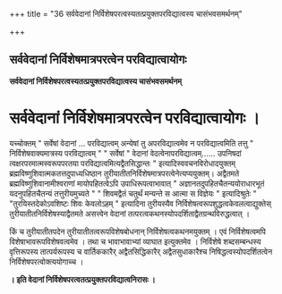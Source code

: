 +++
title = "36 सर्ववेदानां निर्विशेषपरत्वस्यतत्प्रयुक्तपरविद्यात्वस्य चासंभवसमर्थनम्"

+++


## सर्ववेदानां निर्विशेषमात्रपरत्वेन परविद्यात्वायोगः

**सर्ववेदानां निर्विशेषपरत्वस्यतत्प्रयुक्तपरविद्यात्वस्य चासंभवसमर्थनम्**

# सर्ववेदानां निर्विशेषमात्रपरत्वेन परविद्यात्वायोगः । 

यच्चोक्तम् " सर्वेषां वेदानां ... परविद्यात्वम् अन्येषां तु अपरविद्यात्वमेव न परविद्यात्वमिति तत्तु " निर्विशेषवाक्यमात्रस्य परविद्यात्वम् " " सर्वेषां " वेदानां वेदत्वेनापरविद्यात्वम्...... उपनिषदां त्वक्षरपरमात्मस्वरूपपरतया परविद्यात्वमित्यद्वैतसिद्धान्तः " इत्यादिस्ववचनविरोधादयुक्तम् ब्रह्मविष्णुशिवात्मकतत्तदुपाध्यधिष्ठान तुरीयातीतनिर्विशेषमात्रपरत्वेनेत्यप्ययुक्तम्। अद्वैतमते ब्रह्मविष्णुशिवानामीश्वराणां मायोपहितत्वेऽपि उपाधिरूपत्वाभावात् " अज्ञानतदुपहितचैतन्ययोराधारभूतं यदनुपहितचैतन्यं तत्तुरीयमुच्यते " " शिवमद्वैतं चतुर्थं मन्यन्ते स आत्मा स विज्ञेयः " इत्यादिश्रुतेः " "तुरयिस्तदेकोऽवशिष्टः शिवः केवलोऽहम् " इत्यादिना तुरीयस्यैव निर्विशेषत्वरूपशुद्धत्वकेवलत्वाद्युक्तेस् तुरीयातीतनिर्विशेषस्याद्वैतमते असत्त्वेन वेदानां तत्परत्वकथनस्योपदर्शिताद्वैतग्रन्थविरुद्धत्वात् ।

किं च तुरीयातीतपदेन तुरीयातीतत्वरूपविशेषबोधनान् निर्विशेषत्वकथनमयुक्तम् । एवं निर्विशेषत्वमपि विशेषाभावरूपविशेषवत्वमेव । तथा च भावाभावाभ्यां व्याघात इत्युक्तमेव । निर्विशेषे शब्दसम्बन्धस्य वृत्तिरूपस्य तात्पर्यरूपस्य च वार्तिककारैर् अद्वैतसिद्धिकारैर् अद्वैतसुधाकारैश्च निषिद्धत्वस्योपदर्शितत्वेन निर्विशेषपरत्वोक्त्ययोगाच्च ।

**। इति वेदानां निर्विशेषपरत्वतत्प्रयुक्तपरविद्यात्वनिरासः ।**

